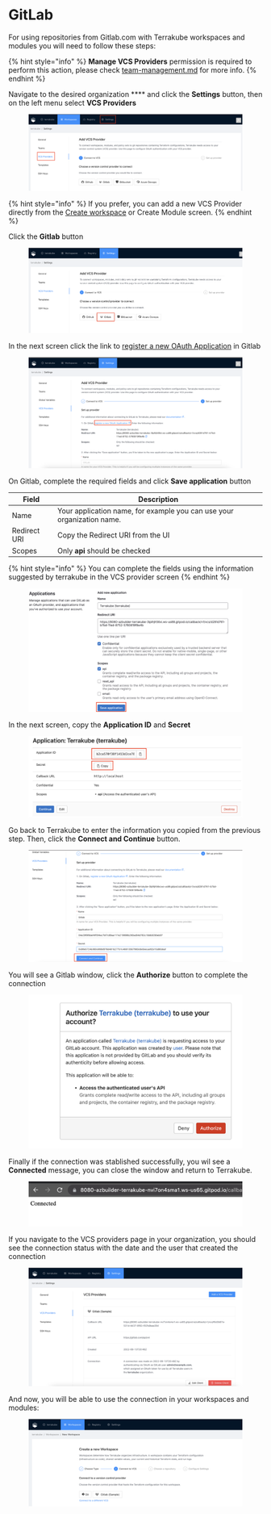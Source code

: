 # GitLab

For using repositories from Gitlab.com with Terrakube workspaces and modules you will need to follow these steps:

{% hint style="info" %}
**Manage VCS Providers** permission is required to perform this action, please check [team-management.md](../organizations/team-management.md "mention") for more info.
{% endhint %}



Navigate to the desired organization **** and click the **Settings** button, then on the left menu select **VCS Providers**&#x20;

<figure><img src="../../.gitbook/assets/image (14) (2).png" alt=""><figcaption></figcaption></figure>

{% hint style="info" %}
If you prefer, you can add a new VCS Provider directly from the [Create workspace](../workspaces/creating-workspaces.md) or Create Module screen.&#x20;
{% endhint %}

Click the **Gitlab** button

<figure><img src="../../.gitbook/assets/image (4) (1) (3).png" alt=""><figcaption></figcaption></figure>

In the next screen click the link to [register a new OAuth Application](https://gitlab.com/-/profile/applications) in Gitlab

<figure><img src="../../.gitbook/assets/image (2) (1).png" alt=""><figcaption></figcaption></figure>

On Gitlab, complete the required fields and click **Save application** button

| Field        | Description                                                            |
| ------------ | ---------------------------------------------------------------------- |
| Name         | Your application name, for example you can use your organization name. |
| Redirect URI | Copy the Redirect URI from the UI                                      |
| Scopes       | Only **api** should be checked                                         |

{% hint style="info" %}
You can complete the fields using the information suggested by terrakube in the VCS provider screen
{% endhint %}

<figure><img src="../../.gitbook/assets/image (3) (1).png" alt=""><figcaption></figcaption></figure>

In the next screen, copy the **Application ID** and **Secret**

<figure><img src="../../.gitbook/assets/image (2) (1) (3) (2).png" alt=""><figcaption></figcaption></figure>

Go back to Terrakube to enter the information you copied from the previous step. Then, click the **Connect and Continue** button.

<figure><img src="../../.gitbook/assets/image (7) (1).png" alt=""><figcaption></figcaption></figure>

You will see a Gitlab window, click the **Authorize** button to complete the connection

<figure><img src="../../.gitbook/assets/image (14) (3).png" alt=""><figcaption></figcaption></figure>

Finally if the connection was stablished successfully, you wil see a **Connected** message, you can close the window and return to Terrakube.

<figure><img src="../../.gitbook/assets/image (57).png" alt=""><figcaption></figcaption></figure>

If you navigate to the VCS providers page in your organization, you should see the connection status with the date and the user that created the connection

<figure><img src="../../.gitbook/assets/image (13) (4).png" alt=""><figcaption></figcaption></figure>

And now, you will be able to use the connection in your workspaces and modules:

<figure><img src="../../.gitbook/assets/image (11) (3).png" alt=""><figcaption></figcaption></figure>
